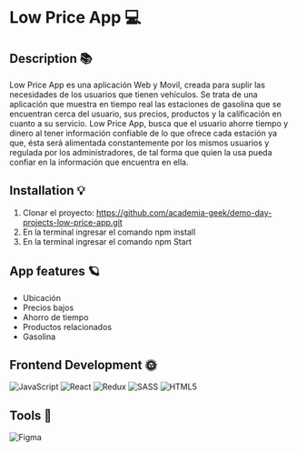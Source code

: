# Low Price App 💻
## Description 📚
 Low Price App es una aplicación Web y Movil, creada para suplir las necesidades de los usuarios que tienen vehículos. Se trata de una aplicación que muestra en tiempo real las estaciones de gasolina que se encuentran cerca del usuario, sus precios, productos y la calificación en cuanto a su servicio. Low Price App, busca que el usuario ahorre tiempo y dinero al tener información confiable de lo que ofrece cada estación ya que, ésta será alimentada constantemente por los mismos usuarios y regulada por los administradores, de tal forma que quien la usa pueda confiar en la información que encuentra en ella.   
 
## Installation 💡 
 1. Clonar el proyecto: https://github.com/academia-geek/demo-day-projects-low-price-app.git
2. En la terminal ingresar el comando npm install
4. En la terminal ingresar el comando npm Start 
## App features 🪐
 - Ubicación
- Precios bajos
- Ahorro de tiempo
- Productos relacionados
- Gasolina 
## Frontend Development 🌞 
 ![JavaScript](https://img.shields.io/badge/javascript-%23323330.svg?style=for-the-badge&logo=javascript&logoColor=%23F7DF1E) ![React](https://img.shields.io/badge/react-%2320232a.svg?style=for-the-badge&logo=react&logoColor=%2361DAFB) ![Redux](https://img.shields.io/badge/redux-%23593d88.svg?style=for-the-badge&logo=redux&logoColor=white) ![SASS](https://img.shields.io/badge/SASS-hotpink.svg?style=for-the-badge&logo=SASS&logoColor=white) ![HTML5](https://img.shields.io/badge/html5-%23E34F26.svg?style=for-the-badge&logo=html5&logoColor=white) 
 
 
## Tools 🎨 
 ![Figma](https://img.shields.io/badge/figma-%23F24E1E.svg?style=for-the-badge&logo=figma&logoColor=white)